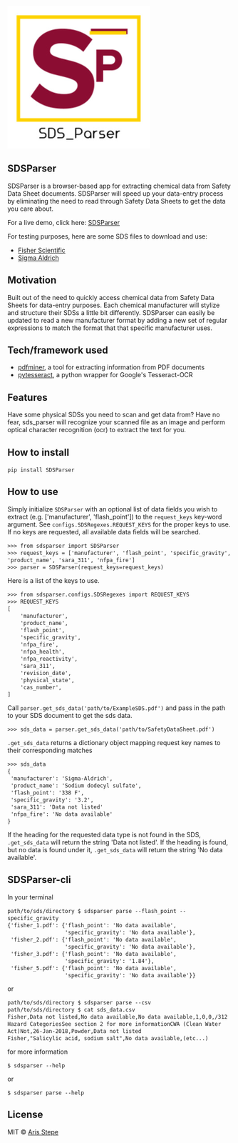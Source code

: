 ![alt text](https://github.com/astepe/sds_parser/blob/master/LogoSample_ByTailorBrands.jpg)

## SDSParser
SDSParser is a browser-based app for extracting chemical data from Safety Data Sheet documents. SDSParser will speed up your
data-entry process by eliminating the need to read through Safety Data Sheets to get the data you care about.

For a live demo, click here: [SDSParser](http://www.arisstepe.com/projects/submit_sds)

For testing purposes, here are some SDS files to download and use:
* [Fisher Scientific](https://www.fishersci.com/store/msds?partNumber=M2131&productDescription=MET+ISOBUTYL+KETONE+CR+ACS+1L&vendorId=VN00033897&countryCode=US&language=en)
* [Sigma Aldrich](https://www.sigmaaldrich.com/MSDS/MSDS/DisplayMSDSPage.do?country=US&language=en&productNumber=P5958&brand=SIGALD&PageToGoToURL=https%3A%2F%2Fwww.sigmaaldrich.com%2Fcatalog%2Fsearch%3Fterm%3Dpotassium%26interface%3DAll%26N%3D0%26mode%3Dmatch%2520partialmax%26lang%3Den%26region%3DUS%26focus%3Dproduct)

## Motivation
Built out of the need to quickly access chemical data from Safety Data Sheets for data-entry purposes. Each chemical manufacturer will stylize and structure their SDSs a little bit differently. SDSParser can easily be updated to read a new manufacturer format by adding a new set of regular expressions to match the format that that specific manufacturer uses.

## Tech/framework used
* [pdfminer](https://github.com/euske/pdfminer), a tool for extracting information from PDF documents
* [pytesseract](https://pypi.org/project/pytesseract/), a python wrapper for Google's Tesseract-OCR

## Features
Have some physical SDSs you need to scan and get data from? Have no fear, sds_parser will recognize your scanned file as an image and perform optical character recognition (ocr) to extract the text for you.

## How to install

`pip install SDSParser`

## How to use
Simply initialize `SDSParser` with an optional list of data fields you wish to extract (e.g. ['manufacturer', 'flash_point']) to the `request_keys` key-word argument. See `configs.SDSRegexes.REQUEST_KEYS` for the proper keys to use. If no keys are requested, all available data fields will be searched.

```
>>> from sdsparser import SDSParser
>>> request_keys = ['manufacturer', 'flash_point', 'specific_gravity', 'product_name', 'sara_311', 'nfpa_fire']
>>> parser = SDSParser(request_keys=request_keys)
```

Here is a list of the keys to use.
```
>>> from sdsparser.configs.SDSRegexes import REQUEST_KEYS
>>> REQUEST_KEYS
[
    'manufacturer',
    'product_name',
    'flash_point',
    'specific_gravity',
    'nfpa_fire',
    'nfpa_health',
    'nfpa_reactivity',
    'sara_311',
    'revision_date',
    'physical_state',
    'cas_number',
]
```

Call `parser.get_sds_data('path/to/ExampleSDS.pdf')` and pass in the path to your SDS document to get the sds data.

```
>>> sds_data = parser.get_sds_data('path/to/SafetyDataSheet.pdf')
```

`.get_sds_data` returns a dictionary object mapping request key names to their corresponding matches

```
>>> sds_data
{
 'manufacturer': 'Sigma-Aldrich',
 'product_name': 'Sodium dodecyl sulfate',
 'flash_point': '338 F',
 'specific_gravity': '3.2',
 'sara_311': 'Data not listed'
 'nfpa_fire': 'No data available'
}
```

If the heading for the requested data type is not found in the SDS, `.get_sds_data` will return the string 'Data not listed'.
If the heading is found, but no data is found under it, `.get_sds_data` will return the string 'No data available'.

## SDSParser-cli

In your terminal

```
path/to/sds/directory $ sdsparser parse --flash_point --specific_gravity
{'fisher_1.pdf': {'flash_point': 'No data available',
                  'specific_gravity': 'No data available'},
 'fisher_2.pdf': {'flash_point': 'No data available',
                  'specific_gravity': 'No data available'},
 'fisher_3.pdf': {'flash_point': 'No data available',
                  'specific_gravity': '1.84'},
 'fisher_5.pdf': {'flash_point': 'No data available',
                  'specific_gravity': 'No data available'}}
```
or
```
path/to/sds/directory $ sdsparser parse --csv
path/to/sds/directory $ cat sds_data.csv
Fisher,Data not listed,No data available,No data available,1,0,0,/312 Hazard CategoriesSee section 2 for more informationCWA (Clean Water Act)Not,26-Jan-2018,Powder,Data not listed
Fisher,"Salicylic acid, sodium salt",No data available,(etc...)
```
for more information
```
$ sdsparser --help
```
or
```
$ sdsparser parse --help
```

## License

MIT © [Aris Stepe](http://www.arisstepe.com/)
